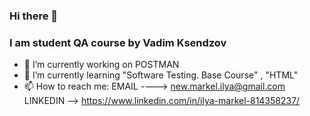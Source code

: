 ### Hi there 👋

### I am student QA course by Vadim Ksendzov


- 🔭 I’m currently working on POSTMAN
- 🌱 I’m currently learning "Software Testing. Base Course" , "HTML"
- 📫 How to reach me:  EMAIL ----> new.markel.ilya@gmail.com
                       LINKEDIN --> https://www.linkedin.com/in/ilya-markel-814358237/
                       

